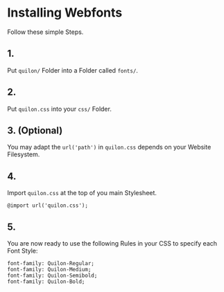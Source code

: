 # Installing Webfonts
Follow these simple Steps.

## 1.
Put `quilon/` Folder into a Folder called `fonts/`.

## 2.
Put `quilon.css` into your `css/` Folder.

## 3. (Optional)
You may adapt the `url('path')` in `quilon.css` depends on your Website Filesystem.

## 4.
Import `quilon.css` at the top of you main Stylesheet.

```
@import url('quilon.css');
```

## 5.
You are now ready to use the following Rules in your CSS to specify each Font Style:
```
font-family: Quilon-Regular;
font-family: Quilon-Medium;
font-family: Quilon-Semibold;
font-family: Quilon-Bold;

```

